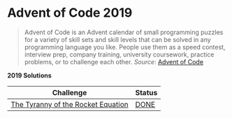 # Advent of Code 2019

> Advent of Code is an Advent calendar of small programming puzzles for a variety of skill sets and skill levels that can be solved in any programming language you like. People use them as a speed contest, interview prep, company training, university coursework, practice problems, or to challenge each other.
> _Source_: [Advent of Code](https://adventofcode.com/2019/about)

**2019 Solutions**

|                    Challenge                   |      Status      |
| ---------------------------------------------- | ---------------- |
| [The Tyranny of the Rocket Equation][day-1]    | [DONE][sol-1]    |


[day-1]: https://adventofcode.com/2019/day/1
[sol-1]: ./day-1/solution.rb